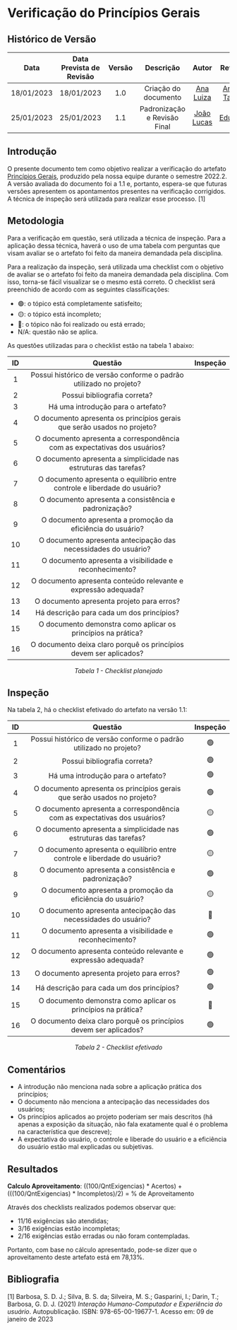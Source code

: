 # Verificação do Princípios Gerais
## <a>Histórico de Versão</a>
|    Data    | Data Prevista de Revisão | Versão |          Descrição           |                   Autor                    |                  Revisor                   |
| :--------: | :----------------------: | :----: | :--------------------------: | :----------------------------------------: | :----------------------------------------: |
| 18/01/2023 |        18/01/2023        |  1.0   |     Criação do documento     |   [Ana Luiza](https://github.com/AnHoff)   | [Arthur Taylor](https://github.com/Eruel6) |
| 25/01/2023 |        25/01/2023        |  1.1   | Padronização e Revisão Final | [João Lucas](https://github.com/HacKairos) |   [Eduardo](https://github.com/edudsan)    |

## <a>Introdução</a>
O presente documento tem como objetivo realizar a verificação do artefato [Princípios Gerais](../../Tarefas/PrincipiosGerais.md), produzido pela nossa equipe durante o semestre 2022.2. A versão avaliada do documento foi a 1.1 e, portanto, espera-se que futuras versões apresentem os apontamentos presentes na verificação corrigidos. A técnica de inspeção será utilizada para realizar esse processo. [1]

## <a>Metodologia</a>
Para a verificação em questão, será utilizada a técnica de inspeção. Para a aplicação dessa técnica, haverá o uso de uma tabela com perguntas que visam avaliar se o artefato foi feito da maneira demandada pela disciplina.

Para a realização da inspeção, será utilizada uma checklist com o objetivo de avaliar se o artefato foi feito da maneira demandada pela disciplina. Com isso, torna-se fácil visualizar se o mesmo está correto. O checklist será preenchido de acordo com as seguintes classificações:

* 🟢: o tópico está completamente satisfeito;
* 🟡: o tópico está incompleto;
* 🔴: o tópico não foi realizado ou está errado;
* N/A: questão não se aplica.

As questões utilizadas para o checklist estão na tabela 1 abaixo:

<center>

|  ID   |                                  Questão                                  | Inspeção |
| :---: | :-----------------------------------------------------------------------: | :------: |
|   1   |    Possui histórico de versão conforme o padrão utilizado no projeto?     |          |
|   2   |                       Possui bibliografia correta?                        |          |
|   3   |                    Há uma introdução para o artefato?                     |          |
|   4   |  O documento apresenta os princípios gerais que serão usados no projeto?  |          |
|   5   | O documento apresenta a correspondência com as expectativas dos usuários? |          |
|   6   |     O documento apresenta a simplicidade nas estruturas das tarefas?      |          |
|   7   | O documento apresenta o equilíbrio entre controle e liberdade do usuário? |          |
|   8   |           O documento apresenta a consistência e padronização?            |          |
|   9   |        O documento apresenta a promoção da eficiência do usuário?         |          |
|  10   |      O documento apresenta antecipação das necessidades do usuário?       |          |
|  11   |          O documento apresenta a visibilidade e reconhecimento?           |          |
|  12   |      O documento apresenta conteúdo relevante e expressão adequada?       |          |
|  13   |                 O documento apresenta projeto para erros?                 |          |
|  14   |                 Há descrição para cada um dos princípios?                 |          |
|  15   |       O documento demonstra como aplicar os princípios na prática?        |          |
|  16   |     O documento deixa claro porquê os princípios devem ser aplicados?     |          |
  
*Tabela 1 - Checklist planejado*

</center>

## <a>Inspeção</a>

Na tabela 2, há o checklist efetivado do artefato na versão 1.1:

<center>

|  ID   |                                  Questão                                  | Inspeção |
| :---: | :-----------------------------------------------------------------------: | :------: |
|   1   |    Possui histórico de versão conforme o padrão utilizado no projeto?     |    🟢     |
|   2   |                       Possui bibliografia correta?                        |    🟢     |
|   3   |                    Há uma introdução para o artefato?                     |    🟢     |
|   4   |  O documento apresenta os princípios gerais que serão usados no projeto?  |    🟢     |
|   5   | O documento apresenta a correspondência com as expectativas dos usuários? |    🟡     |
|   6   |     O documento apresenta a simplicidade nas estruturas das tarefas?      |    🟢     |
|   7   | O documento apresenta o equilíbrio entre controle e liberdade do usuário? |    🟡     |
|   8   |           O documento apresenta a consistência e padronização?            |    🟢     |
|   9   |        O documento apresenta a promoção da eficiência do usuário?         |    🟡     |
|  10   |      O documento apresenta antecipação das necessidades do usuário?       |    🔴     |
|  11   |          O documento apresenta a visibilidade e reconhecimento?           |    🟢     |
|  12   |      O documento apresenta conteúdo relevante e expressão adequada?       |    🟢     |
|  13   |                 O documento apresenta projeto para erros?                 |    🟢     |
|  14   |                 Há descrição para cada um dos princípios?                 |    🟢     |
|  15   |       O documento demonstra como aplicar os princípios na prática?        |    🔴     |
|  16   |     O documento deixa claro porquê os princípios devem ser aplicados?     |    🟢     |
  
*Tabela 2 - Checklist efetivado*

</center>

## <a>Comentários</a>

* A introdução não menciona nada sobre a aplicação prática dos princípios;
* O documento não menciona a antecipação das necessidades dos usuários;
* Os princípios aplicados ao projeto poderiam ser mais descritos (há apenas a exposição da situação, não fala exatamente qual é o problema na característica que descreve);
* A expectativa do usuário, o controle e liberade do usuário e a eficiência do usuário estão mal explicadas ou subjetivas.

## <a>Resultados</a>
<a>**Calculo Aproveitamento**</a>: ((100/QntExigencias) * Acertos) + (((100/QntExigencias) * Incompletos)/2) = % de Aproveitamento

Através dos checklists realizados podemos observar que:

* 11/16 exigências são atendidas;
* 3/16 exigências estão incompletas;
* 2/16 exigências estão erradas ou não foram contempladas.

Portanto, com base no cálculo apresentado, pode-se dizer que o aproveitamento deste artefato está em 78,13%.

## <a>Bibliografia</a>

[1] Barbosa, S. D. J.; Silva, B. S. da; Silveira, M. S.; Gasparini, I.; Darin, T.; Barbosa, G. D. J. (2021) _Interação Humano-Computador e Experiência do usuário_. Autopublicação. ISBN: 978-65-00-19677-1. Acesso em: 09 de janeiro de 2023
